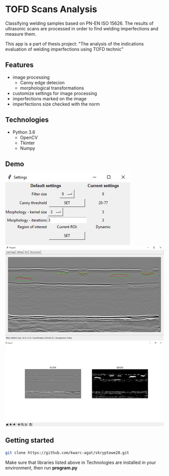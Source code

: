 # TOFD Scans Analysis

Classifying welding samples based on PN-EN ISO 15626. The results of ultrasonic scans are processed in order to find welding imperfections and measure them.

This app is a part of thesis project: "The analysis of the indications evaluation of welding imperfections using TOFD technic"

## Features

- image processing
    - Canny edge detecion
    - morphological transformations
- customize settings for image processing
- imperfections marked on the image
- imperfections size checked with the norm

## Technologies

- Python 3.6
    - OpenCV
    - Tkinter
    - Numpy

## Demo

![](https://github.com/kwarc-agat/tofd-scans-analysis/blob/master/demo_imgs/settings.JPG)
![](https://github.com/kwarc-agat/tofd-scans-analysis/blob/master/demo_imgs/inspected_image.JPG)
![](https://github.com/kwarc-agat/tofd-scans-analysis/blob/master/demo_imgs/show_process.JPG)

## Getting started

```sh
git clone https://github.com/kwarc-agat/skryptowe20.git
```
Make sure that libraries listed above in Technologies are installed in your environment, then run <b>program.py</b>
